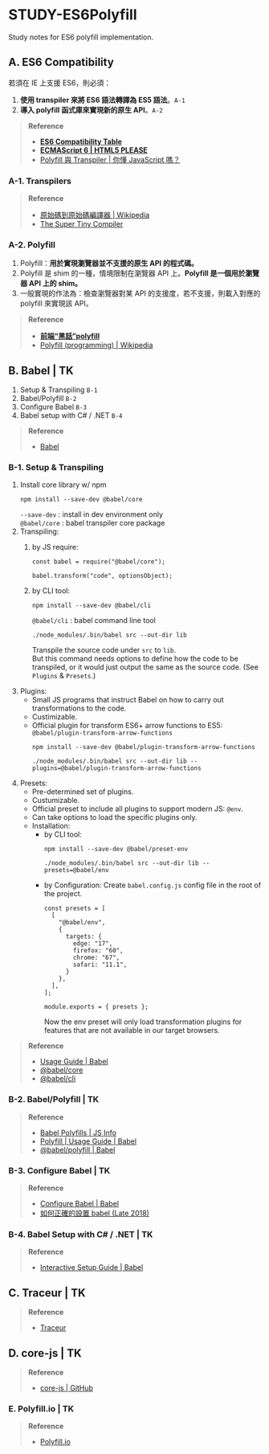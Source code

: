 # STUDY-ES6Polyfill
Study notes for ES6 polyfill implementation.

## A. ES6 Compatibility
若須在 IE 上支援 ES6，則必須：
1. **使用 transpiler 來將 ES6 語法轉譯為 ES5 語法**。`A-1` 
2. **導入 polyfill 函式庫來實現新的原生 API**。`A-2`

> **Reference**
> - **[ES6 Compatibility Table](https://kangax.github.io/compat-table/es6/)**
> - **[ECMAScript 6 | HTML5 PLEASE](https://html5please.com/#ecmascript)**
> - [Polyfill 與 Transpiler | 你懂 JavaScript 嗎？](https://cythilya.github.io/2018/10/10/intro-2/#polyfill)

### A-1. Transpilers

> **Reference**
> - [原始碼到原始碼編譯器 | Wikipedia](https://zh.wikipedia.org/wiki/%E6%BA%90%E5%88%B0%E6%BA%90%E7%BC%96%E8%AF%91%E5%99%A8)
> - [The Super Tiny Compiler](https://github.com/jamiebuilds/the-super-tiny-compiler)

### A-2. Polyfill
1. Polyfill：**用於實現瀏覽器並不支援的原生 API 的程式碼。**
1. Polyfill 是 shim 的一種，情境限制在瀏覽器 API 上。**Polyfill 是一個用於瀏覽器 API 上的 shim。**
2. 一般實現的作法為：檢查瀏覽器對某 API 的支援度，若不支援，則載入對應的 polyfill 來實現該 API。

> **Reference**
> - **[前端“黑話”polyfill](https://codertw.com/%E5%89%8D%E7%AB%AF%E9%96%8B%E7%99%BC/29473/)**
> - [Polyfill (programming) | Wikipedia](https://en.wikipedia.org/wiki/Polyfill_(programming))


## B. Babel | TK
1. Setup & Transpiling `B-1`
1. Babel/Polyfill `B-2`
1. Configure Babel `B-3`
1. Babel setup with C# / .NET `B-4`
    
> **Reference**
> - [Babel](https://babeljs.io/docs/en/index.html)

### B-1. Setup & Transpiling
1. Install core library w/ npm
    ```
    npm install --save-dev @babel/core
    ```
    `--save-dev` : install in dev environment only  
    `@babel/core` : babel transpiler core package
2. Transpiling:
    1. by JS require:
        ```
        const babel = require("@babel/core");

        babel.transform("code", optionsObject);
        ```
    1. by CLI tool: 
        ```
        npm install --save-dev @babel/cli
        ```
        `@babel/cli` : babel command line tool
        
        ```
        ./node_modules/.bin/babel src --out-dir lib
        ```
        Transpile the source code under `src` to `lib`.  
        But this command needs options to define how the code to be transpiled, or it would just output the same as the source code. (See `Plugins` & `Presets`.)
1. Plugins: 
    - Small JS programs that instruct Babel on how to carry out transformations to the code.
    - Custimizable.
    - Official plugin for transform ES6+ arrow functions to ES5: `@babel/plugin-transform-arrow-functions`
        ```
        npm install --save-dev @babel/plugin-transform-arrow-functions

        ./node_modules/.bin/babel src --out-dir lib --plugins=@babel/plugin-transform-arrow-functions
        ```
1. Presets:
    - Pre-determined set of plugins.
    - Custumizable.
    - Official preset to include all plugins to support modern JS: `@env`.
    - Can take options to load the specific plugins only.
    - Installation:
        - by CLI tool:
            ```
            npm install --save-dev @babel/preset-env

            ./node_modules/.bin/babel src --out-dir lib --presets=@babel/env
            ```
        - by Configuration:
            Create `babel.config.js` config file in the root of the project.
            ```
            const presets = [
              [
                "@babel/env",
                {
                  targets: {
                    edge: "17",
                    firefox: "60",
                    chrome: "67",
                    safari: "11.1",
                  }
                },
              ],
            ];

            module.exports = { presets };
            ```
            Now the env preset will only load transformation plugins for features that are not available in our target browsers.
            
> **Reference**
> - [Usage Guide | Babel](https://babeljs.io/docs/en/usage)
> - [@babel/core](https://babeljs.io/docs/en/babel-core)
> - [@babel/cli](https://babeljs.io/docs/en/babel-cli)

### B-2. Babel/Polyfill | TK

> **Reference**
> - [Babel Polyfills | JS Info](https://javascript.info/polyfills#babel)
> - [Polyfill | Usage Guide | Babel](https://babeljs.io/docs/en/usage#polyfill)
> - [@babel/polyfill | Babel](https://babeljs.io/docs/en/babel-polyfill/)

### B-3. Configure Babel | TK

> **Reference**
> - [Configure Babel | Babel](https://babeljs.io/docs/en/configuration)
> - [如何正確的設置 babel (Late 2018)](https://nereuseng.github.io/2018/11/27/babel-usage/)

### B-4. Babel Setup with C# / .NET | TK

> **Reference**
> - [Interactive Setup Guide | Babel](https://babeljs.io/setup.html#installation)

## C. Traceur | TK

> **Reference**
> - [Traceur](https://github.com/google/traceur-compiler)

## D. core-js | TK

> **Reference**
> - [core-js | GitHub](https://github.com/zloirock/core-js)

### E. Polyfill.io | TK

> **Reference**
> - [Polyfill.io](https://polyfill.io/v3/)

